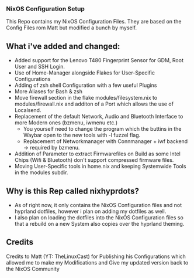 ### NixOS Configuration Setup

This Repo contains my NixOS Configuration Files.
They are based on the Config Files rom Matt but modified a bunch by myself.

## What i've added and changed:
- Added support for the Lenovo T480 Fingerprint Sensor for GDM, Root User and SSH Login.
- Use of Home-Manager alongside Flakes for User-Specific Configurations
- Adding of zsh shell Configuration with a few useful Plugins
- More Aliases for Bash & zsh
- Move firewall section in the flake modules/filesystem.nix to modules/firewall.nix and additon of a Port which allows the use of Localsend.
- Replacement of the default Network, Audio and Bluetooth Interface to more Modern ones (bzmenu, iwmenu etc.)
	- You yourself need to change the program which the buttins in the Waybar open to the new tools with -l fuzzel flag.
	- Replacement of Networkmanager with Connmanager + iwf backend -> required by bzmenu.
- Addition of Parameter to extract Firmwarefiles on Build as some Intel Chips (Wifi & Bluetooth) don't support compressed firmware files.
- Moving User-Specific tools in home.nix and keeping Systemwide Tools in the modules subdir.


## Why is this Rep called nixhyprdots?
- As of right now, it only contains the NixOS Configuration files and not hyprland dotfiles, however i plan on adding my dotfiles as well.
- I also plan on loading the dotfiles into the NixOS Configuration files so that a rebuild on a new System also copies over the hyprland theming.


## Credits
Credits to Matt (YT: TheLinuxCast) for Publishing his Configurations which allowed me to make my Modifications and Give my updated version back to the NixOS Community
